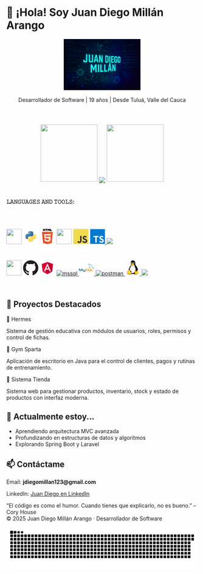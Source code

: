 
<!DOCTYPE html>
<html lang="es">
<head>
  <meta charset="UTF-8">
  <meta name="viewport" content="width=device-width, initial-scale=1">
  <link href="https://fonts.googleapis.com/css2?family=Nunito:wght@300;600;800&display=swap" rel="stylesheet">
  

  
</head>

<body>
  <h1>👋 ¡Hola! Soy Juan Diego Millán Arango</h1>
  <header>
    <p align="center">
  <img src="https://github.com/JUANDMILLAN/JUANDMILLAN/blob/main/juan_diego_banner.png?raw=true" alt="Bienvenido a mi perfil" width="40%">
</p>
  
  <p>Desarrollador de Software | 19 años | Desde Tuluá, Valle del Cauca</p>
  </header>






<p align="center">
  <img height="150" width="150" src="https://github.com/JayantGoel001/JayantGoel001/blob/master/WEBP/left.webp">
  <img align="center" src="https://github-readme-streak-stats.herokuapp.com/?user=JUANDMILLAN&theme=dark&hide_border=true"/>
  <img height="150" width="150" src="https://github.com/JayantGoel001/JayantGoel001/blob/master/WEBP/right.webp">
</p>

#



**𝙻𝙰𝙽𝙶𝚄𝙰𝙶𝙴𝚂 𝙰𝙽𝙳 𝚃𝙾𝙾𝙻𝚂:**  

<br/>
<br/>



<code><img height="40" width="40" src="https://images.vexels.com/media/users/3/166401/isolated/preview/b82aa7ac3f736dd78570dd3fa3fa9e24-java-programming-language-icon-by-vexels.png"></code>
<code><img height="40" width="40" src="https://raw.githubusercontent.com/github/explore/80688e429a7d4ef2fca1e82350fe8e3517d3494d/topics/python/python.png"></code>
<code><img height="40" width="40" src="https://raw.githubusercontent.com/github/explore/80688e429a7d4ef2fca1e82350fe8e3517d3494d/topics/html/html.png"></code>
<code><img height="40" width="40" src="https://cdn.iconscout.com/icon/free/png-256/css-131-722685.png"></code>
<code><img height="40" width="40" src="https://raw.githubusercontent.com/github/explore/80688e429a7d4ef2fca1e82350fe8e3517d3494d/topics/javascript/javascript.png"></code>
<a href="https://www.typescriptlang.org/" target="_blank"> <img src="https://raw.githubusercontent.com/devicons/devicon/master/icons/typescript/typescript-original.svg" alt="typescript" width="40" height="40"/> </a>
<a href="https://skillicons.dev">
    <img src="https://skillicons.dev/icons?i=php&perline=14" />
  </a>

#

<code><img height="40" width="40" src="https://upload.wikimedia.org/wikipedia/commons/thumb/3/3f/Git_icon.svg/1024px-Git_icon.svg.png"></code>
<code><img height="40" width="40" src="https://raw.githubusercontent.com/github/explore/80688e429a7d4ef2fca1e82350fe8e3517d3494d/topics/github-api/github-api.png"></code>
<code><img height="40" width="40" src="https://raw.githubusercontent.com/github/explore/80688e429a7d4ef2fca1e82350fe8e3517d3494d/topics/angular/angular.png"></code>
  <a href="https://www.microsoft.com/en-us/sql-server" target="_blank"> <img src="https://www.svgrepo.com/show/303229/microsoft-sql-server-logo.svg" alt="mssql" width="40" height="40"/> </a> <a href="https://www.mysql.com/" target="_blank"> <img src="https://raw.githubusercontent.com/devicons/devicon/master/icons/mysql/mysql-original-wordmark.svg" alt="mysql" width="40" height="40"/> </a> 
<a href="https://postman.com" target="_blank"> <img src="https://www.vectorlogo.zone/logos/getpostman/getpostman-icon.svg" alt="postman" width="40" height="40"/> </a>
<a href="https://www.linux.org/" target="_blank"> <img src="https://raw.githubusercontent.com/devicons/devicon/master/icons/linux/linux-original.svg" alt="linux" width="40" height="40"/> </a>
<a href="https://skillicons.dev">
    <img src="https://skillicons.dev/icons?i=docker,laravel,vscode,ai&perline=14" />
  </a>


</p>  


<br/>


  <section>
    <h2>📁 Proyectos Destacados</h2>
    <div class="repo">
      <div class="repo-title">🧠 Hermes</div>
      <p>Sistema de gestión educativa con módulos de usuarios, roles, permisos y control de fichas.</p>
    </div>
    <div class="repo">
      <div class="repo-title">💪 Gym Sparta</div>
      <p>Aplicación de escritorio en Java para el control de clientes, pagos y rutinas de entrenamiento.</p>
    </div>
    <div class="repo">
      <div class="repo-title">🛒 Sistema Tienda</div>
      <p>Sistema web para gestionar productos, inventario, stock y estado de productos con interfaz moderna.</p>
    </div>
  </section>

  <section>
    <h2>🌱 Actualmente estoy...</h2>
    <ul>
      <li>Aprendiendo arquitectura MVC avanzada</li>
      <li>Profundizando en estructuras de datos y algoritmos</li>
      <li>Explorando Spring Boot y Laravel</li>
    </ul>
  </section>

  <section>
    <h2>📫 Contáctame</h2>
    <p>Email: <strong>jdiegomillan123@gmail.com</strong></p>
    <p>LinkedIn: <a href="www.linkedin.com/in/juan-diego-millán-arango-02b7282b5" target="_blank">Juan Diego en LinkedIn</a></p>
  </section>

  <div class="quote">
    “El código es como el humor. Cuando tienes que explicarlo, no es bueno.” – Cory House
  </div>

  <footer>
    &copy; 2025 Juan Diego Millán Arango · Desarrollador de Software
  </footer>
  </h4>  
  
![𝙶𝚒𝚝𝚑𝚞𝚋 𝙲𝚘𝚗𝚝𝚛𝚒𝚋𝚞𝚝𝚒𝚘𝚗 𝙶𝚛𝚊𝚙𝚑](https://github.com/JayantGoel001/JayantGoel001/blob/master/github-contribution-grid-snake.svg)

<br/>

</body>
</html>
